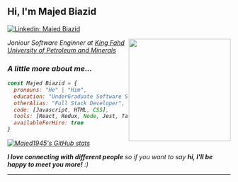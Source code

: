 <h2> Hi, I'm Majed Biazid </h2> 

[![Linkedin: Majed Biazid](https://img.shields.io/badge/-MajedBiazid-blue?style=flat-square&logo=Linkedin&logoColor=white&link=https://www.linkedin.com/in/majed-biazid-174b1b260/)](https://www.linkedin.com/in/majed-biazid-174b1b260/)

<img align='right' src="https://nanomaterialsynthesis.com/wp-content/uploads/2020/11/KFUPM-logo-transparent2.png" width="230">
<p><em>Joniour Software Enginner at <a href="">King Fahd University of Petroleum and Minerals</a><img 
</em></p>

### A little more about me...  

```javascript
const Majed Biazid = {
  pronouns: "He" | "Him",
  education: "UnderGraduate Software Student",
  otherAlias: "Full Stack Developer",
  code: [Javascript, HTML, CSS],
  tools: [React, Redux, Node, Jest, Tailwind, MongoDB, Firebase],
  availableForHire: true
}
```
[![Majed1945's GitHub stats](https://github-readme-stats.vercel.app/api?username=Majed1945&show_icons=true&theme=radical)](https://github.com/Majed1945)


<em><b>I love connecting with different people</b> so if you want to say <b>hi, I'll be happy to meet you more!</b> :)</em>

---
